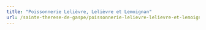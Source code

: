 ```yaml
---
title: "Poissonnerie Lelièvre, Lelièvre et Lemoignan"
url: /sainte-therese-de-gaspe/poissonnerie-lelievre-lelievre-et-lemoignan/
---
```

